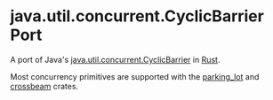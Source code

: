 # java.util.concurrent.CyclicBarrier Port

A port of Java's [java.util.concurrent.CyclicBarrier] in [Rust].

Most concurrency primitives are supported with the [parking_lot] and [crossbeam]
crates.

[java.util.concurrent.CyclicBarrier]: https://hg.openjdk.java.net/jdk/jdk/file/5f90d52615de/src/java.base/share/classes/java/util/concurrent/CyclicBarrier.java
[Rust]: https://github.com/rust-lang/rust
[parking_lot]: https://github.com/Amanieu/parking_lot
[crossbeam]: https://github.com/crossbeam-rs/crossbeam
